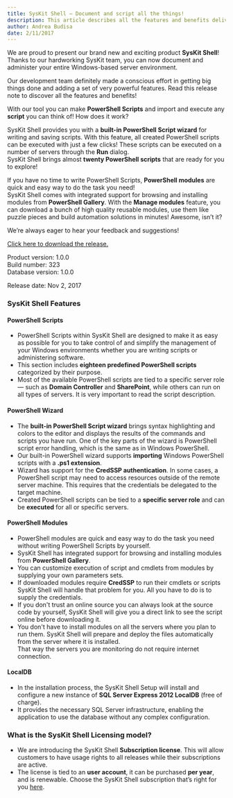 ```yaml
---
title: SysKit Shell – Document and script all the things!
description: This article describes all the features and benefits delivered in SysKit Shell.
author: Andrea Budisa
date: 2/11/2017
---
```


We are proud to present our brand new and exciting product __SysKit Shell__! Thanks to our hardworking SysKit team, you can now document and administer your entire Windows-based server environment.

Our development team definitely made a conscious effort in getting big things done and adding a set of very powerful features. Read this release note to discover all the features and benefits!

With our tool you can make __PowerShell Scripts__ and import and execute any __script__ you can think of! How does it work?

SysKit Shell provides you with a __built-in PowerShell Script wizard__ for writing and saving scripts. With this feature, all created PowerShell scripts can be executed with just a few clicks! These scripts can be executed on a number of servers through the __Run__ dialog.  
SysKit Shell brings almost __twenty PowerShell scripts__ that are ready for you to explore!

If you have no time to write PowerShell Scripts, __PowerShell modules__ are quick and easy way to do the task you need!   
SysKit Shell comes with integrated support for browsing and installing modules from __PowerShell Gallery__. With the __Manage modules__ feature, you can download a bunch of high quality reusable modules, use them like puzzle pieces and build automation solutions in minutes! Awesome, isn’t it?

We’re always eager to hear your feedback and suggestions!

[Click here to download the release.](https://www.syskit.com/products/shell/download)

Product version: 1.0.0  
Build number: 323  
Database version: 1.0.0

Release date: Nov 2, 2017

### SysKit Shell Features

#### PowerShell Scripts

+ PowerShell Scripts within SysKit Shell are designed to make it as easy as possible for you to take control of and simplify the management of your Windows environments whether you are writing scripts or administering software.
+ This section includes __eighteen predefined PowerShell scripts__ categorized by their purpose.
+ Most of the available PowerShell scripts are tied to a specific server role— such as __Domain Controller__ and __SharePoint__, while others can run on all types of servers. It is very important to read the script description.

#### PowerShell Wizard

+ The __built-in PowerShell Script wizard__ brings syntax highlighting and colors to the editor and displays the results of the commands and scripts you have run. One of the key parts of the wizard is PowerShell script error handling, which is the same as in Windows PowerShell.
+ Our built-in PowerShell wizard supports __importing__ Windows PowerShell scripts with a __.ps1 extension__.
+ Wizard has support for the __CredSSP authentication__. In some cases, a PowerShell script may need to access resources outside of the remote server machine. This requires that the credentials be delegated to the target machine.
+ Created PowerShell scripts can be tied to a __specific server role__ and can be __executed__ for all or specific servers.

#### PowerShell Modules

+ PowerShell modules are quick and easy way to do the task you need without writing PowerShell Scripts by yourself.
+ SysKit Shell has integrated support for browsing and installing modules from __PowerShell Gallery__.
+ You can customize execution of script and cmdlets from modules by supplying your own parameters sets.
+ If downloaded modules require __CredSSP__ to run their cmdlets or scripts SysKit Shell will handle that problem for you. All you have to do is to supply the credentials.
+ If you don't trust an online source you can always look at the source code by yourself, SysKit Shell will give you a direct link to see the script online before downloading it.
+ You don't have to install modules on all the servers where you plan to run them. SysKit Shell will prepare and deploy the files automatically from the server where it is installed.  
That way the servers you are monitoring do not require internet connection.

#### LocalDB

+ In the installation process, the SysKit Shell Setup will install and configure a new instance of __SQL Server Express 2012 LocalDB__ (free of charge).
+ It provides the necessary SQL Server infrastructure, enabling the application to use the database without any complex configuration.

### What is the SysKit Shell Licensing model?

+ We are introducing the SysKit Shell __Subscription license__. This will allow customers to have usage rights to all releases while their subscriptions are active. 
+ The license is tied to an __user account__, it can be purchased __per year__, and is renewable. Choose the SysKit Shell subscription that’s right for you [here](https://syskit.com/products/shell/pricing/).